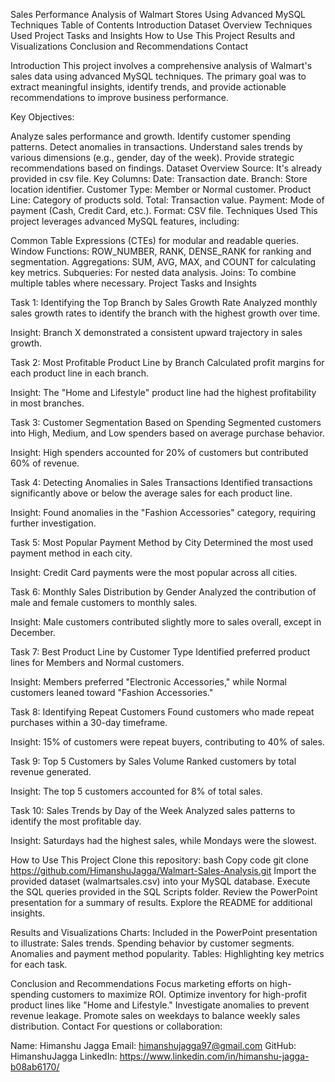 Sales Performance Analysis of Walmart Stores Using Advanced MySQL Techniques
Table of Contents
Introduction
Dataset Overview
Techniques Used
Project Tasks and Insights
How to Use This Project
Results and Visualizations
Conclusion and Recommendations
Contact


Introduction
This project involves a comprehensive analysis of Walmart's sales data using advanced MySQL techniques. The primary goal was to extract meaningful insights, identify trends, and provide actionable recommendations to improve business performance.

Key Objectives:

Analyze sales performance and growth.
Identify customer spending patterns.
Detect anomalies in transactions.
Understand sales trends by various dimensions (e.g., gender, day of the week).
Provide strategic recommendations based on findings.
Dataset Overview
Source: It's already provided in csv file.
Key Columns:
Date: Transaction date.
Branch: Store location identifier.
Customer Type: Member or Normal customer.
Product Line: Category of products sold.
Total: Transaction value.
Payment: Mode of payment (Cash, Credit Card, etc.).
Format: CSV file.
Techniques Used
This project leverages advanced MySQL features, including:

Common Table Expressions (CTEs) for modular and readable queries.
Window Functions: ROW_NUMBER, RANK, DENSE_RANK for ranking and segmentation.
Aggregations: SUM, AVG, MAX, and COUNT for calculating key metrics.
Subqueries: For nested data analysis.
Joins: To combine multiple tables where necessary.
Project Tasks and Insights

Task 1: Identifying the Top Branch by Sales Growth Rate
Analyzed monthly sales growth rates to identify the branch with the highest growth over time.

Insight: Branch X demonstrated a consistent upward trajectory in sales growth.

Task 2: Most Profitable Product Line by Branch
Calculated profit margins for each product line in each branch.

Insight: The "Home and Lifestyle" product line had the highest profitability in most branches.

Task 3: Customer Segmentation Based on Spending
Segmented customers into High, Medium, and Low spenders based on average purchase behavior.

Insight: High spenders accounted for 20% of customers but contributed 60% of revenue.

Task 4: Detecting Anomalies in Sales Transactions
Identified transactions significantly above or below the average sales for each product line.

Insight: Found anomalies in the "Fashion Accessories" category, requiring further investigation.

Task 5: Most Popular Payment Method by City
Determined the most used payment method in each city.

Insight: Credit Card payments were the most popular across all cities.

Task 6: Monthly Sales Distribution by Gender
Analyzed the contribution of male and female customers to monthly sales.

Insight: Male customers contributed slightly more to sales overall, except in December.

Task 7: Best Product Line by Customer Type
Identified preferred product lines for Members and Normal customers.

Insight: Members preferred "Electronic Accessories," while Normal customers leaned toward "Fashion Accessories."

Task 8: Identifying Repeat Customers
Found customers who made repeat purchases within a 30-day timeframe.

Insight: 15% of customers were repeat buyers, contributing to 40% of sales.

Task 9: Top 5 Customers by Sales Volume
Ranked customers by total revenue generated.

Insight: The top 5 customers accounted for 8% of total sales.

Task 10: Sales Trends by Day of the Week
Analyzed sales patterns to identify the most profitable day.

Insight: Saturdays had the highest sales, while Mondays were the slowest.

How to Use This Project
Clone this repository:
bash
Copy code
git clone https://github.com/HimanshuJagga/Walmart-Sales-Analysis.git
Import the provided dataset (walmartsales.csv) into your MySQL database.
Execute the SQL queries provided in the SQL Scripts folder.
Review the PowerPoint presentation for a summary of results.
Explore the README for additional insights.

Results and Visualizations
Charts: Included in the PowerPoint presentation to illustrate:
Sales trends.
Spending behavior by customer segments.
Anomalies and payment method popularity.
Tables: Highlighting key metrics for each task.

Conclusion and Recommendations
Focus marketing efforts on high-spending customers to maximize ROI.
Optimize inventory for high-profit product lines like "Home and Lifestyle."
Investigate anomalies to prevent revenue leakage.
Promote sales on weekdays to balance weekly sales distribution.
Contact
For questions or collaboration:

Name: Himanshu Jagga
Email: himanshujagga97@gmail.com
GitHub: HimanshuJagga
LinkedIn: https://www.linkedin.com/in/himanshu-jagga-b08ab6170/
